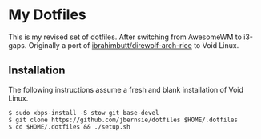 My Dotfiles
=============

This is my revised set of dotfiles. After switching from AwesomeWM to i3-gaps.
Originally a port of [ibrahimbutt/direwolf-arch-rice](https://github.com/ibrahimbutt/direwolf-arch-rice) to Void Linux.

Installation
------------

The following instructions assume a fresh and blank installation of Void Linux.

```console
$ sudo xbps-install -S stow git base-devel
$ git clone https://github.com/jbernsie/dotfiles $HOME/.dotfiles
$ cd $HOME/.dotfiles && ./setup.sh
```
